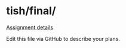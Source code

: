 # tish/final/

[Assignment details](/homework/final)

Edit this file via GitHub to describe your plans.
